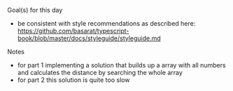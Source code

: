 Goal(s) for this day
* be consistent with style recommendations as described here: https://github.com/basarat/typescript-book/blob/master/docs/styleguide/styleguide.md

Notes
* for part 1 implementing a solution that builds up a array with all numbers and calculates the distance by searching the whole array
* for part 2 this solution is quite too slow